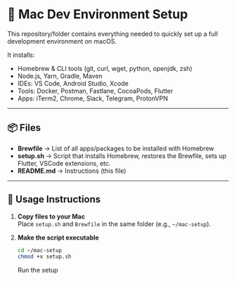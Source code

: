 # 🚀 Mac Dev Environment Setup

This repository/folder contains everything needed to quickly set up a full development environment on macOS.

It installs:

- Homebrew & CLI tools (git, curl, wget, python, openjdk, zsh)
- Node.js, Yarn, Gradle, Maven
- IDEs: VS Code, Android Studio, Xcode
- Tools: Docker, Postman, Fastlane, CocoaPods, Flutter
- Apps: iTerm2, Chrome, Slack, Telegram, ProtonVPN

---

## 📦 Files

- **Brewfile** → List of all apps/packages to be installed with Homebrew
- **setup.sh** → Script that installs Homebrew, restores the Brewfile, sets up Flutter, VSCode extensions, etc.
- **README.md** → Instructions (this file)

---

## 🔧 Usage Instructions

1. **Copy files to your Mac**  
   Place `setup.sh` and `Brewfile` in the same folder (e.g., `~/mac-setup`).

2. **Make the script executable**
   ```bash
   cd ~/mac-setup
   chmod +x setup.sh
   ```
   Run the setup
